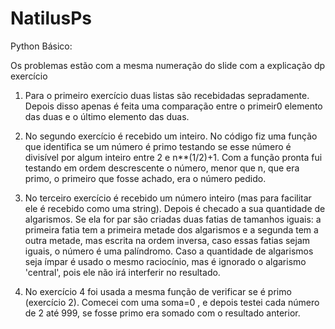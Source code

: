 # NatilusPs

Python Básico: 

Os problemas estão com a mesma numeração do slide com a explicação dp exercício

1. Para o primeiro exercício duas listas são recebidadas sepradamente. Depois disso apenas é feita uma comparação entre o primeir0 elemento das duas e o último elemento das duas. 

2. No segundo exercício é recebido um inteiro. No código fiz uma função que identifica se um número é primo testando se esse número é divisível por algum inteiro entre 2 e n**(1/2)+1. Com a função pronta fui testando em ordem descrescente o número, menor que n, que era primo, o primeiro que fosse achado, era o número pedido. 

3. No terceiro exercício é recebido um número inteiro (mas para facilitar ele é recebido como uma string). Depois é checado a sua quantidade de algarismos. Se ela for par são criadas duas fatias de tamanhos iguais: a primeira fatia tem a primeira metade dos algarismos e a segunda tem a outra metade, mas escrita na ordem inversa, caso essas fatias sejam iguais, o número é uma palíndromo. Caso a quantidade de algarismos seja ímpar é usado o mesmo raciocínio, mas é ignorado o algarismo 'central', pois ele não irá interferir no resultado. 

4. No exercício 4 foi usada a mesma função de verificar se é primo (exercício 2). Comecei com uma soma=0 , e depois testei cada número de 2 até 999, se fosse primo era somado com o resultado anterior. 

